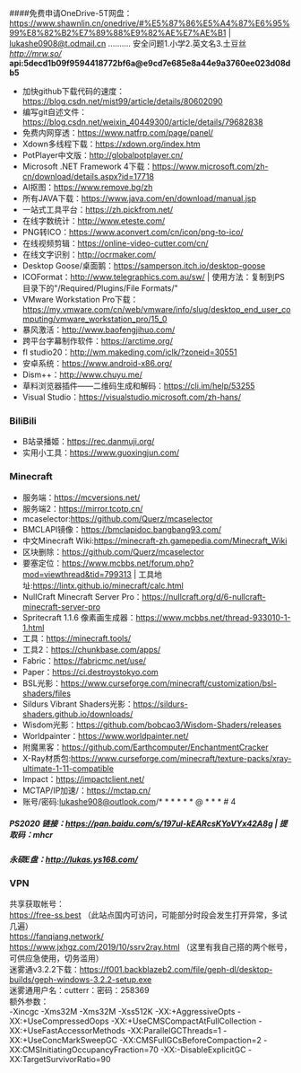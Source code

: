 ####免费申请OneDrive-5T网盘：https://www.shawnlin.cn/onedrive/#%E5%87%86%E5%A4%87%E6%95%99%E8%82%B2%E7%89%88%E9%82%AE%E7%AE%B1 | lukashe0908@t.odmail.cn .......... 安全问题1.小学2.英文名3.土豆丝  
*http://mrw.so/*  
**api:5decd1b09f9594418772bf6a@e9cd7e685e8a44e9a3760ee023d08db5**  
* 加快github下载代码的速度：https://blog.csdn.net/mist99/article/details/80602090  
* 编写git自述文件：https://blog.csdn.net/weixin_40449300/article/details/79682838  
* 免费内网穿透：https://www.natfrp.com/page/panel/  
* Xdown多线程下载：https://xdown.org/index.htm  
* PotPlayer中文版：http://globalpotplayer.cn/  
* Microsoft .NET Framework 4下载：https://www.microsoft.com/zh-cn/download/details.aspx?id=17718
* AI抠图：https://www.remove.bg/zh  
* 所有JAVA下载：https://www.java.com/en/download/manual.jsp  
* 一站式工具平台：https://zh.pickfrom.net/  
* 在线字数统计：http://www.eteste.com/  
* PNG转ICO：https://www.aconvert.com/cn/icon/png-to-ico/  
* 在线视频剪辑：https://online-video-cutter.com/cn/  
* 在线文字识别：http://ocrmaker.com/  
* Desktop Goose/桌面鹅：https://samperson.itch.io/desktop-goose
* ICOFormat：http://www.telegraphics.com.au/sw/ | 使用方法：复制到PS目录下的"/Required/Plugins/File Formats/"  
* VMware Workstation Pro下载：https://my.vmware.com/cn/web/vmware/info/slug/desktop_end_user_computing/vmware_workstation_pro/15_0  
* 暴风激活：http://www.baofengjihuo.com/  
* 跨平台字幕制作软件：https://arctime.org/  
* fl studio20：http://wm.makeding.com/iclk/?zoneid=30551  
* 安卓系统：https://www.android-x86.org/
* Dism++：http://www.chuyu.me/  
* 草料浏览器插件——二维码生成和解码：https://cli.im/help/53255  
* Visual Studio：https://visualstudio.microsoft.com/zh-hans/
### BiliBili
* B站录播姬：https://rec.danmuji.org/  
* 实用小工具：https://www.guoxingjun.com/  
### Minecraft  
* 服务端：https://mcversions.net/  
* 服务端2：https://mirror.tcotp.cn/  
* mcaselector:https://github.com/Querz/mcaselector  
* BMCLAPI镜像：https://bmclapidoc.bangbang93.com/
* 中文Minecraft Wiki:https://minecraft-zh.gamepedia.com/Minecraft_Wiki  
* 区块删除：https://github.com/Querz/mcaselector  
* 要塞定位：https://www.mcbbs.net/forum.php?mod=viewthread&tid=799313 | 工具地址:https://lintx.github.io/minecraft/calc.html  
* NullCraft Minecraft Server Pro：https://nullcraft.org/d/6-nullcraft-minecraft-server-pro  
* Spritecraft 1.1.6 像素画生成器：https://www.mcbbs.net/thread-933010-1-1.html  
* 工具：https://minecraft.tools/  
* 工具2：https://chunkbase.com/apps/
* Fabric：https://fabricmc.net/use/  
* Paper：https://ci.destroystokyo.com
* BSL光影：https://www.curseforge.com/minecraft/customization/bsl-shaders/files  
* Sildurs Vibrant Shaders光影：https://sildurs-shaders.github.io/downloads/  
* Wisdom光影：https://github.com/bobcao3/Wisdom-Shaders/releases  
* Worldpainter：https://www.worldpainter.net/  
* 附魔黑客：https://github.com/Earthcomputer/EnchantmentCracker  
* X-Ray材质包:https://www.curseforge.com/minecraft/texture-packs/xray-ultimate-1-11-compatible  
* Impact：https://impactclient.net/  
* MCTAP/IP加速/：https://mctap.cn/  
* 账号/密码:lukashe908@outlook.com/* * * * * * @ * * * # 4
##### PS2020 链接：https://pan.baidu.com/s/197ul-kEARcsKYoVYx42A8g | 提取码：mhcr  
##### 永硕E盘：http://lukas.ys168.com/  
### VPN  
共享获取帐号：  
https://free-ss.best （此站点国内可访问，可能部分时段会发生打开异常，多试几遍）  
https://fanqiang.network/  
https://www.jxhgz.com/2019/10/ssrv2ray.html （这里有我自己搭的两个帐号，可供应急使用，切务滥用）  
迷雾通v3.2.2下载：https://f001.backblazeb2.com/file/geph-dl/desktop-builds/geph-windows-3.2.2-setup.exe  
迷雾通用户名：cutterr：密码：258369  
额外参数：  
-Xincgc -Xms32M -Xms32M -Xss512K -XX:+AggressiveOpts -XX:+UseCompressedOops -XX:+UseCMSCompactAtFullCollection -XX:+UseFastAccessorMethods -XX:ParallelGCThreads=1 -XX:+UseConcMarkSweepGC -XX:CMSFullGCsBeforeCompaction=2 -XX:CMSInitiatingOccupancyFraction=70 -XX:-DisableExplicitGC -XX:TargetSurvivorRatio=90  
